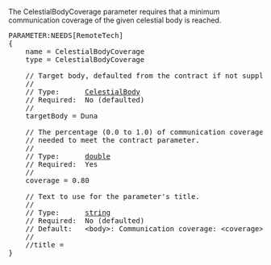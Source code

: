 The CelestialBodyCoverage parameter requires that a minimum communication coverage of the given celestial body is reached.

<pre>
PARAMETER:NEEDS[RemoteTech]
{
    name = CelestialBodyCoverage
    type = CelestialBodyCoverage

    // Target body, defaulted from the contract if not supplied.
    //
    // Type:      <a href="CelestialBody-Type">CelestialBody</a>
    // Required:  No (defaulted)
    //
    targetBody = Duna

    // The percentage (0.0 to 1.0) of communication coverage that is
    // needed to meet the contract parameter.
    //
    // Type:      <a href="Numeric-Type">double</a>
    // Required:  Yes
    //
    coverage = 0.80

    // Text to use for the parameter's title.
    //
    // Type:      <a href="String-Type">string</a>
    // Required:  No (defaulted)
    // Default:   &lt;body&gt;: Communication coverage: &lt;coverage&gt; %
    //
    //title =
}
</pre>
